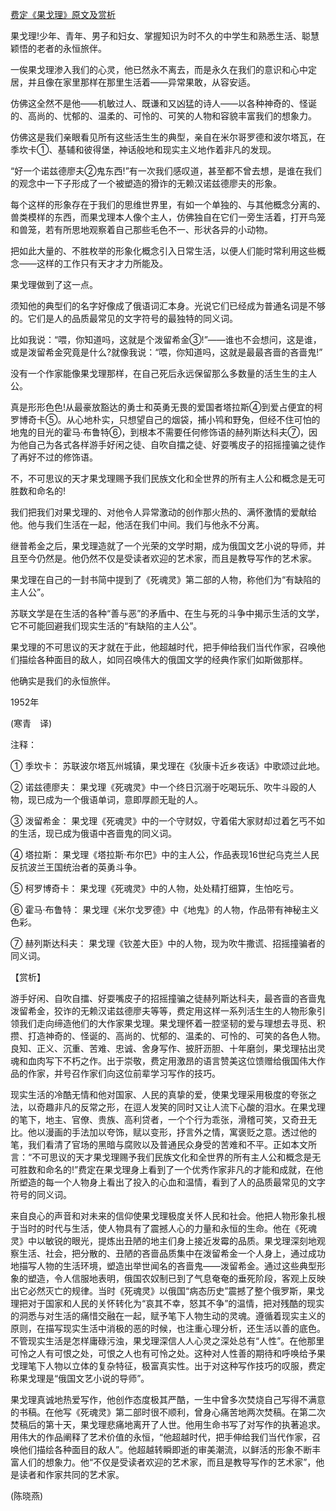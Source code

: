 [费定《果戈理》原文及赏析](https://www.vrrw.net/wx/12459.html)

果戈理!少年、青年、男子和妇女、掌握知识为时不久的中学生和熟悉生活、聪慧颖悟的老者的永恒旅伴。

一俟果戈理渗入我们的心灵，他已然永不离去，而是永久在我们的意识和心中定居，并且像在家里那样在那里生活着——异常果敢，从容安适。

仿佛这全然不是他——机敏过人、既谦和又凶猛的诗人——以各种神奇的、怪诞的、高尚的、忧郁的、温柔的、可怜的、可笑的人物和容貌丰富我们的想象力。

仿佛这是我们亲眼看见所有这些活生生的典型，亲自在米尔哥罗德和波尔塔瓦，在季坎卡①、基辅和彼得堡，神话般地和现实主义地作着非凡的发现。

“好一个诺兹德廖夫②鬼东西!”有一次我们感叹道，甚至都不曾去想，是谁在我们的观念中一下子形成了一个被塑造的猾诈的无赖汉诺兹德廖夫的形象。

每个这样的形象存在于我们的思维世界里，有如一个单独的、与其他概念分离的、兽类模样的东西，而果戈理本人像个主人，仿佛独自在它们一旁生活着，打开鸟笼和兽笼，若有所思地观察着自己那些毛色不一、形状各异的小动物。

把如此大量的、不胜枚举的形象化概念引入日常生活，以便人们能时常利用这些概念——这样的工作只有天才才力所能及。



果戈理做到了这一点。

须知他的典型们的名字好像成了俄语词汇本身。光说它们已经成为普通名词是不够的。它们是人的品质最常见的文字符号的最独特的同义词。

比如我说：“喂，你知道吗，这就是个泼留希金③!”——谁也不会想问，这是谁，或是泼留希金究竟是什么?就像我说：“喂，你知道吗，这就是最最吝啬的吝啬鬼!”

没有一个作家能像果戈理那样，在自己死后永远保留那么多数量的活生生的主人公。

真是形形色色!从最豪放豁达的勇士和英勇无畏的爱国者塔拉斯④到爱占便宜的柯罗博奇卡⑤。从心地朴实，只想望自己的烟袋，捕小鸨和野兔，但经不住可怕的地鬼的目光的霍马·布鲁特⑥，到根本不需要任何修饰语的赫列斯达科夫⑦，因为他自己为各式各样游手好闲之徒、自吹自擂之徒、好耍嘴皮子的招摇撞骗之徒作了再好不过的修饰语。

不，不可思议的天才果戈理赐予我们民族文化和全世界的所有主人公和概念是无可胜数和命名的!

我们把我们对果戈理的、对他令人异常激动的创作那火热的、满怀激情的爱献给他。他与我们生活在一起，他活在我们中间。我们与他永不分离。

继普希金之后，果戈理造就了一个光荣的文学时期，成为俄国文艺小说的导师，并且至今仍然是。他仍然不仅是受读者欢迎的艺术家，而且是教导写作的艺术家。

果戈理在自己的一封书简中提到了《死魂灵》第二部的人物，称他们为“有缺陷的主人公”。

苏联文学是在生活的各种“善与恶”的矛盾中、在生与死的斗争中揭示生活的文学，它不可能回避我们现实生活的“有缺陷的主人公”。

果戈理的不可思议的天才就在于此，他超越时代，把手伸给我们当代作家，召唤他们描绘各种面目的敌人，如同召唤伟大的俄国文学的经典作家们如斯做那样。

他确实是我们的永恒旅伴。

1952年

(寒青　译)

注释：

① 季坎卡： 苏联波尔塔瓦州城镇，果戈理在《狄康卡近乡夜话》中歌颂过此地。

② 诺兹德廖夫： 果戈理《死魂灵》中一个终日沉溺于吃喝玩乐、吹牛斗殴的人物，现已成为一个俄语单词，意即厚颜无耻的人。

③ 泼留希金： 果戈理《死魂灵》中的一个守财奴，守着偌大家财却过着乞丐不如的生活，现已成为俄语中吝啬鬼的同义词。

④ 塔拉斯： 果戈理《塔拉斯·布尔巴》中的主人公，作品表现16世纪乌克兰人民反抗波兰王国统治者的英勇斗争。

⑤ 柯罗博奇卡： 果戈理《死魂灵》中的人物，处处精打细算，生怕吃亏。

⑥ 霍马·布鲁特： 果戈理《米尔戈罗德》中《地鬼》的人物，作品带有神秘主义色彩。

⑦ 赫列斯达科夫： 果戈理《钦差大臣》中的人物，现为吹牛撒谎、招摇撞骗者的同义词。

【赏析】

游手好闲、自吹自擂、好耍嘴皮子的招摇撞骗之徒赫列斯达科夫，最吝啬的吝啬鬼泼留希金，狡诈的无赖汉诺兹德廖夫等等，费定用这样一系列活生生的人物形象引领我们走向缔造他们的大作家果戈理。果戈理怀着一腔坚韧的爱与理想去寻觅、积攒、打造神奇的、怪诞的、高尚的、忧郁的、温柔的、可怜的、可笑的各色人物。良知、正义、沉重、苦难、忠诚、舍身写作、披肝沥胆、十年磨剑，果戈理拈出灵魂和血肉写下不朽之作。出于崇敬，费定用激昂的语言赞美这位馈赠给俄国伟大作品的作家，并号召作家们向这位前辈学习写作的技巧。

现实生活的冷酷无情和他对国家、人民的真挚的爱，使果戈理采用极度的夸张之法，以奇趣非凡的反常之形，在逗人发笑的同时又让人流下心酸的泪水。在果戈理的笔下，地主、官僚、贵族、高利贷者，一个个行为乖张，滑稽可笑，又奇丑无比。他以漫画的手法加以夸饰，赋以变形，抒言外之情，寓褒贬之意。透过他的笔，我们看清了官场的黑暗与腐败以及普通民众身受的苦难和不平。正如本文所言：“不可思议的天才果戈理赐予我们民族文化和全世界的所有主人公和概念是无可胜数和命名的!”费定在果戈理身上看到了一个优秀作家非凡的才能和成就，在他所塑造的每一个人物身上看出了投入的心血和温情，看到了人的品质最常见的文字符号的同义词。

来自良心的声音和对未来的信仰使果戈理极度关怀人民和社会。他把人物形象扎根于当时的时代与生活，使人物具有了震撼人心的力量和永恒的生命。他在《死魂灵》中以敏锐的眼光，提炼出丑陋的地主们身上接近发霉的品质。果戈理深刻地观察生活、社会，把分散的、丑陋的吝啬品质集中在泼留希金一个人身上，通过成功地描写人物的生活环境，塑造出举世闻名的吝啬鬼——泼留希金。通过这些典型形象的塑造，令人信服地表明，俄国农奴制已到了气息奄奄的垂死阶段，客观上反映出它必然灭亡的规律。当时《死魂灵》以俄国“病态历史”震撼了整个俄罗斯，果戈理把对于国家和人民的关怀转化为“哀其不幸，怒其不争”的温情，把对残酷的现实的洞悉与对生活的痛惜交融在一起，赋予笔下人物生动的灵魂。遵循着现实主义的原则，在描写现实生活中消极的恶的时候，也注重心理分析，还生活以善的底色。不管现实生活是怎样庸碌污浊，果戈理深信人人心灵之深处总有“人性”。在他那里可怜之人有可恨之处，可恨之人也有可怜之处。这种对人性善的期待和呼唤给予果戈理笔下人物以立体的复杂特征，极富真实性。出于对这种写作技巧的叹服，费定称果戈理是“俄国文艺小说的导师”。

果戈理真诚地热爱写作，他创作态度极其严酷，一生中曾多次焚烧自己写得不满意的书稿。在他写《死魂灵》第二部时很不顺利，曾身心痛苦地两次焚稿。在第二次焚稿后的第十天，果戈理悲痛地离开了人世。他用生命书写了对写作的执著追求。用伟大的作品阐释了艺术价值的永恒，“他超越时代，把手伸给我们当代作家，召唤他们描绘各种面目的敌人”。他超越转瞬即逝的审美潮流，以鲜活的形象不断丰富人们的想象力。他“不仅是受读者欢迎的艺术家，而且是教导写作的艺术家”，他是读者和作家共同的艺术家。

(陈晓燕)

